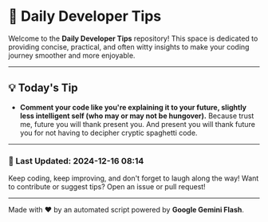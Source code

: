 
# 🌟 Daily Developer Tips

Welcome to the **Daily Developer Tips** repository! This space is dedicated to providing concise, practical, and often witty insights to make your coding journey smoother and more enjoyable.

---

## 💡 Today's Tip

- **Comment your code like you're explaining it to your future, slightly less intelligent self (who may or may not be hungover).**  Because trust me, future you will thank present you.  And present you will thank future you for not having to decipher cryptic spaghetti code.

---

### 📅 Last Updated: 2024-12-16 08:14

Keep coding, keep improving, and don't forget to laugh along the way! Want to contribute or suggest tips? Open an issue or pull request!

---

Made with ❤️ by an automated script powered by **Google Gemini Flash**.
